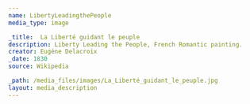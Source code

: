 ```yaml
---
name: LibertyLeadingthePeople
media_type: image

_title:  La Liberté guidant le peuple
description: Liberty Leading the People, French Romantic painting.
creator: Eugène Delacroix
_date: 1830
source: Wikipedia

_path: /media_files/images/La_Liberté_guidant_le_peuple.jpg
layout: media_description
---
```

